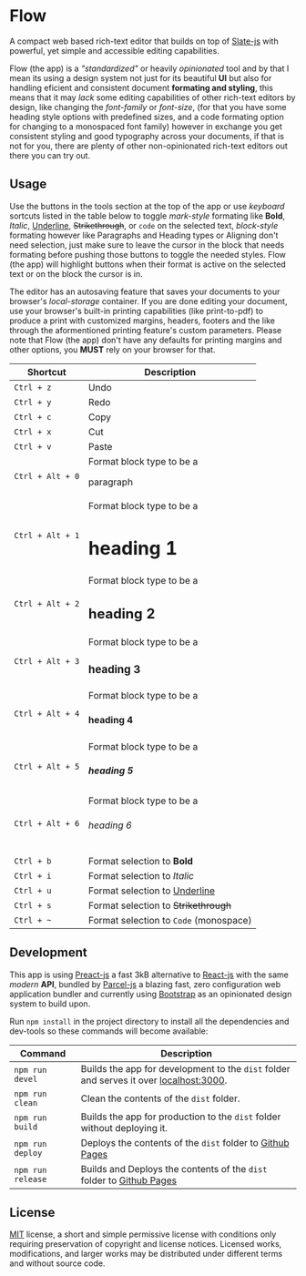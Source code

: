# Flow

A compact web based rich-text editor that builds on top of [Slate-js](https://docs.slatejs.org/) with powerful, yet simple and accessible editing capabilities.

Flow (the app) is a _"standardized"_ or heavily _opinionated_ tool and by that I mean its using a design system not just for its beautiful **UI** but also for handling eficient and consistent document **formating and styling**, this means that it may _lack_ some editing capabilities of other rich-text editors by design, like changing the _font-family_ or _font-size_, (for that you have some heading style options with predefined sizes, and a code formating option for changing to a monospaced font family) however in exchange you get consistent styling and good typography across your documents, if that is not for you, there are plenty of other non-opinionated rich-text editors out there you can try out.

## Usage

Use the buttons in the tools section at the top of the app or use _keyboard_ sortcuts listed in the table below to toggle _mark-style_ formating like **Bold**, _Italic_, <u>Underline</u>, ~~Strikethrough~~, or `code` on the selected text, _block-style_ formating however like Paragraphs and Heading types or Aligning don't need selection, just make sure to leave the cursor in the block that needs formating before pushing those buttons to toggle the needed styles. Flow (the app) will highlight buttons when their format is active on the selected text or on the block the cursor is in.

The editor has an autosaving feature that saves your documents to your browser's _local-storage_ container. If you are done editing your document, use your browser's built-in printing capabilities (like print-to-pdf) to produce a print with customized margins, headers, footers and the like through the aformentioned printing feature's custom parameters. Please note that Flow (the app) don't have any defaults for printing margins and other options, you **MUST** rely on your browser for that.

| Shortcut         | Description                                  |
| ---------------- | -------------------------------------------- |
| `Ctrl + z`       | Undo                                         |
| `Ctrl + y`       | Redo                                         |
| `Ctrl + c`       | Copy                                         |
| `Ctrl + x`       | Cut                                          |
| `Ctrl + v`       | Paste                                        |
| `Ctrl + Alt + 0` | Format block type to be a <p>paragraph</p>   |
| `Ctrl + Alt + 1` | Format block type to be a <h1>heading 1</h1> |
| `Ctrl + Alt + 2` | Format block type to be a <h2>heading 2</h2> |
| `Ctrl + Alt + 3` | Format block type to be a <h3>heading 3</h3> |
| `Ctrl + Alt + 4` | Format block type to be a <h4>heading 4</h4> |
| `Ctrl + Alt + 5` | Format block type to be a <h5>heading 5</h5> |
| `Ctrl + Alt + 6` | Format block type to be a <h6>heading 6</h6> |
| `Ctrl + b`       | Format selection to **Bold**                 |
| `Ctrl + i`       | Format selection to _Italic_                 |
| `Ctrl + u`       | Format selection to <u>Underline</u>         |
| `Ctrl + s`       | Format selection to ~~Strikethrough~~        |
| `Ctrl + ~`       | Format selection to `Code` (monospace)       |

## Development

This app is using [Preact-js](https://preactjs.com/) a fast 3kB alternative to [React-js](https://reactjs.org/) with the same _modern_ **API**, bundled by [Parcel-js](https://parceljs.org/) a blazing fast, zero configuration web application bundler and currently using [Bootstrap](https://getbootstrap.com/) as an opinionated design system to build upon.

Run `npm install` in the project directory to install all the dependencies and dev-tools so these commands will become available:

| Command           | Description                                                                                                      |
| ----------------- | ---------------------------------------------------------------------------------------------------------------- |
| `npm run devel`   | Builds the app for development to the `dist` folder and serves it over [localhost:3000](http://localhost:3000/). |
| `npm run clean`   | Clean the contents of the `dist` folder.                                                                         |
| `npm run build`   | Builds the app for production to the `dist` folder without deploying it.                                         |
| `npm run deploy`  | Deploys the contents of the `dist` folder to [Github Pages](https://pages.github.com/)                           |
| `npm run release` | Builds and Deploys the contents of the `dist` folder to [Github Pages](https://pages.github.com/)                |

## License

[MIT](https://raw.githubusercontent.com/Aerobird98/flow/master/LICENSE) license, a short and simple permissive license with conditions only requiring preservation of copyright and license notices. Licensed works, modifications, and larger works may be distributed under different terms and without source code.
